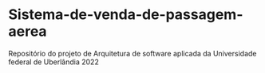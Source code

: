 # Sistema-de-venda-de-passagem-aerea
Repositório do projeto de Arquitetura de software aplicada da Universidade federal de Uberlândia 2022
